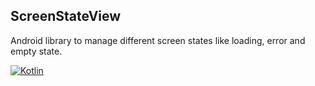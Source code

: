 ## ScreenStateView
Android library to manage different screen states like loading, error and empty state.

[![Kotlin](https://img.shields.io/badge/Kotlin-1.2.71-blue.svg?style=flat-square)](http://kotlinlang.org)
